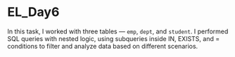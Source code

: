# EL_Day6

In this task, I worked with three tables — `emp`, `dept`, and `student`. I performed SQL queries with nested logic, using subqueries inside IN, EXISTS, and = conditions to filter and analyze data based on different scenarios.
